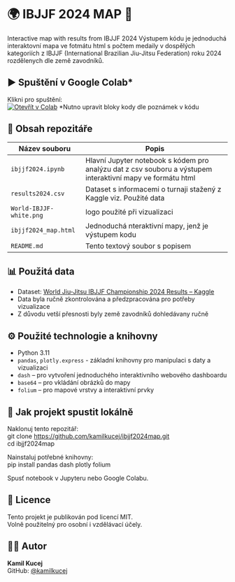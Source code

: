 # 🌍 IBJJF 2024 MAP 🥇

Interactive map with results from IBJJF 2024
Výstupem kódu je jednoduchá interaktovní mapa ve fotmátu html s počtem medaily v dospělých kategoriích z IBJJF (International Brazilian Jiu-Jitsu Federation) roku 2024 rozdělenych dle země zavodníků.



## ▶️ Spuštění v Google Colab*

Klikni pro spuštění:  
[![Otevřít v Colab](https://colab.research.google.com/assets/colab-badge.svg)](https://colab.research.google.com/github/kamilkucej/ibjjf2024map/blob/main/ibjjf2024map.ipynb)
*Nutno upravit bloky kody dle poznámek v kódu



## 📖 Obsah repozitáře

| Název souboru             | Popis                                               |
|---------------------------------------|------------------------------------------------------|
| `ibjjf2024.ipynb`      | Hlavní Jupyter notebook s kódem pro analýzu dat z csv souboru a výstupem interaktivní mapy ve formátu html  |
| `results2024.csv`       | Dataset s informacemi o turnaji stažený z Kaggle viz. Použité data|
| `World-IBJJF-white.png`  | logo použité při vizualizaci                  |
| `ibjjf2024_map.html`     | Jednoduchá nteraktivní mapy, jenž je výstupem kodu |
| `README.md`               | Tento textový soubor s popisem                        |


## 📊 Použitá data

- Dataset: [World Jiu-Jitsu IBJJF Championship 2024 Results – Kaggle](https://www.kaggle.com/datasets/oliveiraricardotech/world-jiu-jitsu-ibjjf-championship-2024-results)
- Data byla ručně zkontrolována a předzpracována pro potřeby vizualizace
- Z důvodu vetší přesnosti byly země zavodníků dohledávany ručně

## ⚙️ Použité technologie a knihovny

- Python 3.11  
- `pandas`, `plotly.express` - základní knihovny pro manipulaci s daty a vizualizaci
- `dash` – pro vytvoření jednoduchého interaktivního webového dashboardu  
- `base64` – pro vkládání obrázků do mapy
- `folium` – pro mapové vrstvy a interaktivní prvky   

## 🧰 Jak projekt spustit lokálně

Naklonuj tento repozitář:  
git clone https://github.com/kamilkucej/ibjjf2024map.git  
cd ibjjf2024map  

Nainstaluj potřebné knihovny:  
pip install pandas dash plotly folium  

Spusť notebook v Jupyteru nebo Google Colabu. 

## 📄 Licence

Tento projekt je publikován pod licencí MIT.  
Volně použitelný pro osobní i vzdělávací účely.

## 🧑‍💻 Autor

**Kamil Kucej**  
GitHub: [@kamilkucej](https://github.com/kamilkucej)
